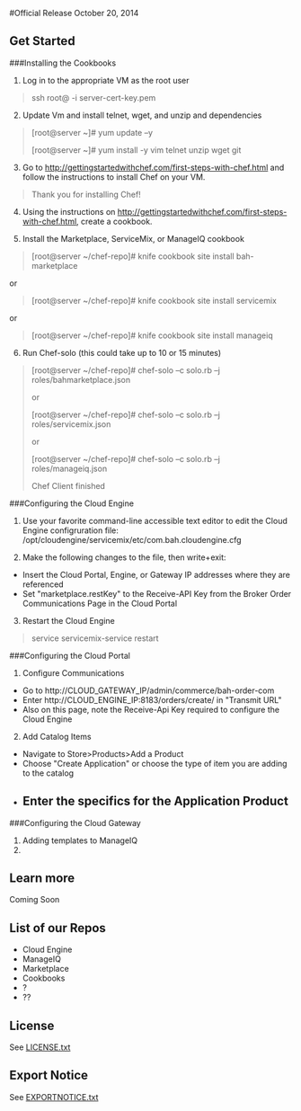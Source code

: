 #Official Release October 20, 2014

## Get Started



###Installing the Cookbooks

1. Log in to the appropriate VM as the root user
>ssh root@<ip-address> -i server-cert-key.pem

2. Update Vm and install telnet, wget, and unzip and dependencies
>[root@server ~]# yum update –y
>
>[root@server ~]# yum install -y vim telnet unzip wget git

3. Go to http://gettingstartedwithchef.com/first-steps-with-chef.html and follow the instructions to install Chef on your VM.
>Thank you for installing Chef!

4. Using the instructions on http://gettingstartedwithchef.com/first-steps-with-chef.html, create a cookbook.

5. Install the Marketplace, ServiceMix, or ManageIQ cookbook
>[root@server ~/chef-repo]# knife cookbook site install bah-marketplace
>
or
>
>[root@server ~/chef-repo]# knife cookbook site install servicemix
>
or
>
>[root@server ~/chef-repo]# knife cookbook site install manageiq

6. Run Chef-solo (this could take up to 10 or 15 minutes)
>[root@server ~/chef-repo]# chef-solo –c solo.rb –j roles/bahmarketplace.json
>
>or
>
>[root@server ~/chef-repo]# chef-solo –c solo.rb –j roles/servicemix.json
>
>or
>
>[root@server ~/chef-repo]# chef-solo –c solo.rb –j roles/manageiq.json
>
>Chef Client finished

###Configuring the Cloud Engine
1. Use your favorite command-line accessible text editor to edit the Cloud Engine configruration file:
/opt/cloudengine/servicemix/etc/com.bah.cloudengine.cfg

2. Make the following changes to the file, then write+exit:
 - Insert the Cloud Portal, Engine, or Gateway IP addresses where they are referenced
 - Set "marketplace.restKey" to the Receive-API Key from the Broker Order Communications Page in the Cloud Portal

3. Restart the Cloud Engine
>service servicemix-service restart

###Configuring the Cloud Portal
1. Configure Communications
 - Go to http://CLOUD_GATEWAY_IP/admin/commerce/bah-order-com
 - Enter http://CLOUD_ENGINE_IP:8183/orders/create/ in "Transmit URL"
 - Also on this page, note the Receive-Api Key required to configure the Cloud Engine

2. Add Catalog Items
 - Navigate to Store>Products>Add a Product
 - Choose "Create Application" or choose the type of item you are adding to the catalog
 - Enter the specifics for the Application Product
   - 

###Configuring the Cloud Gateway
1. Adding templates to ManageIQ
2. 

## Learn more

Coming Soon

## List of our Repos

 - Cloud Engine
 - ManageIQ
 - Marketplace
 - Cookbooks
 - ?
 - ??

## License

See [LICENSE.txt](LICENSE.txt)

## Export Notice

See [EXPORTNOTICE.txt](EXPORTNOTICE.txt)
